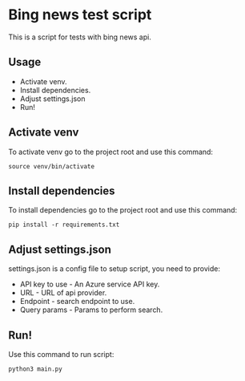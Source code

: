 # Bing news test script
This is a script for tests with bing news api.
## Usage
* Activate venv.
* Install dependencies.
* Adjust settings.json
* Run!

## Activate venv
To activate venv go to the project root and use this command:
```
source venv/bin/activate
```

## Install dependencies
To install dependencies go to the project root and use this command:
```
pip install -r requirements.txt
```

## Adjust settings.json
settings.json is a config file to setup script, you need to provide:
* API key to use - An Azure service API key.
* URL - URL of api provider.
* Endpoint - search endpoint to use.
* Query params - Params to perform search.

## Run!
Use this command to run script:
```
python3 main.py
```

